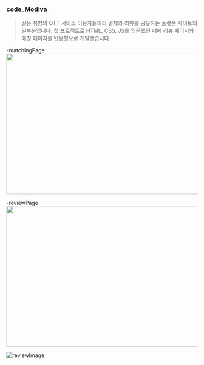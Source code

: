 ### code_Modiva

> 같은 취향의 OTT 서비스 이용자들끼리 결제와 리뷰를 공유하는 플랫폼 사이트의 일부분입니다.
> 첫 프로젝트로 HTML, CSS, JS를 입문했던 때에 리뷰 페이지와 매칭 페이지를 반응형으로 개발했습니다.

-matchingPage
<img src="https://user-images.githubusercontent.com/85089341/222609498-52775b4a-f8cd-4956-924d-02e39e69041f.png"  width="700" height="370">

-reviewPage
<img src="https://user-images.githubusercontent.com/85089341/85089341/222611382-7e3b4931-cfdf-400a-9a5c-0dc8a77f1a50.png"  width="700" height="370">

![reviewImage](https://user-images.githubusercontent.com/85089341/222611585-c847684e-cd22-479a-9e80-dc29e57777ae.png)
